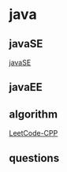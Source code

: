 # java

## javaSE

[javaSE](basic/doc/basic.md)

## javaEE

## algorithm

[LeetCode-CPP](algorithm/doc/LeetCode-CPP.md)

## questions